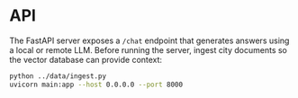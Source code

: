 # API

The FastAPI server exposes a `/chat` endpoint that generates answers using a
local or remote LLM. Before running the server, ingest city documents so the
vector database can provide context:

```bash
python ../data/ingest.py
uvicorn main:app --host 0.0.0.0 --port 8000
```
